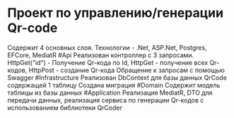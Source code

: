 # Проект по управлению/генерации Qr-code
Содержит 4 основных слоя. Технологии - .Net, ASP.Net, Postgres, EFCore, MediatR
#Api
Реализован контроллер с 3 запросами. HttpGet("id") - Получение Qr-кода по Id, HttpGet - получение всех Qr-кодов, HttpPost - создание Qr-кода
Обращение к запросам с помощью Swagger
#Infrastructure
Реализован DbContext для базы данных QrCode содержащей 1 таблицу
Создана миграция
#Domain
Содержит модель таблицы из базы данных
#Application
Реализация MediatR, DTO для передачи данных, 
реализация сервиса по генерации Qr-кодов с использованием библиотеки QrCoder

